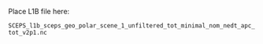 Place L1B file here:

`SCEPS_l1b_sceps_geo_polar_scene_1_unfiltered_tot_minimal_nom_nedt_apc_tot_v2p1.nc`

